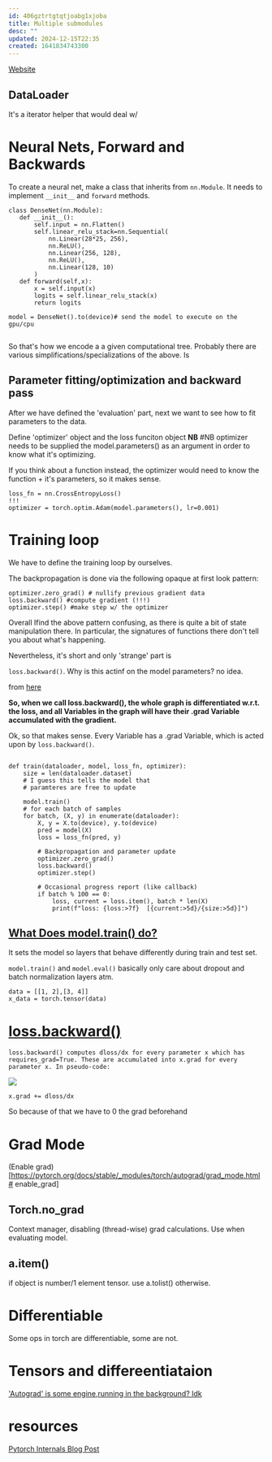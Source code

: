 ```yaml
---
id: 406gztrtgtqtjoabg1xjoba
title: Multiple submodules
desc: ""
updated: 2024-12-15T22:35
created: 1641834743300
---
```

[Website](https://pytorch.org/)

## DataLoader

It's a iterator helper that would deal w/

# Neural Nets, Forward and Backwards

 To create a neural net, make a class that inherits from `nn.Module`.
 It needs to implement `__init__` and `forward` methods.

```{python}
class DenseNet(nn.Module):
   def __init__():
       self.input = nn.Flatten()
       self.linear_relu_stack=nn.Sequential(
           nn.Linear(28*25, 256),
           nn.ReLU(),
           nn.Linear(256, 128),
           nn.ReLU(),
           nn.Linear(128, 10)
       )
   def forward(self,x):
       x = self.input(x)
       logits = self.linear_relu_stack(x)
       return logits

model = DenseNet().to(device)# send the model to execute on the gpu/cpu


```

 So that's how we encode a a given computational tree.
 Probably there are various simplifications/specializations of the above. Is

## Parameter fitting/optimization and backward pass

After we have defined the 'evaluation' part, next we want to see how to fit parameters to the data.

Define 'optimizer' object and the loss funciton object
**NB** #NB optimizer needs to be supplied the model.parameters() as an argument in order to know what it's optimizing.

If you think about a function instead, the optimizer
would need to know the function + it's parameters, so it makes sense.

```{python}
loss_fn = nn.CrossEntropyLoss()
!!!
optimizer = torch.optim.Adam(model.parameters(), lr=0.001)
```

# Training loop

We have to define the training loop by ourselves.

The backpropagation is done via the following opaque at first look pattern:

```{python}
optimizer.zero_grad() # nullify previous gradient data
loss.backward() #compute gradient (!!!)
optimizer.step() #make step w/ the optimizer
```

Overall  Ifind the above pattern confusing, as there is quite a bit of state manipulation there. 
In particular, the signatures of functions there don't tell you about what's happening.

 Nevertheless, it's short and only 'strange' part is

`loss.backward()`. Why is this actinf on the model parameters? no idea.

from [here](http://seba1511.net/tutorials/beginner/blitz/neural_networks_tutorial.html#:~:text=Loss%20Function,-A%20loss%20function&text=MSELoss%20which%20computes%20the%20mean,the%20input%20and%20the%20target.&text=So%2C%20when%20we%20call%20loss,Variable%20accumulated%20with%20the%20gradient.)

**So, when we call loss.backward(), the whole graph is differentiated w.r.t. the loss, and all Variables in the graph will have their .grad Variable accumulated with the gradient.**

 Ok, so that makes sense. Every Variable has a .grad Variable, which is acted upon by `loss.backward()`.

```

def train(dataloader, model, loss_fn, optimizer):
    size = len(dataloader.dataset)
    # I guess this tells the model that
    # paramteres are free to update
    
    model.train()
    # for each batch of samples
    for batch, (X, y) in enumerate(dataloader):
        X, y = X.to(device), y.to(device)
        pred = model(X)
        loss = loss_fn(pred, y)

        # Backpropagation and parameter update
        optimizer.zero_grad()
        loss.backward()
        optimizer.step()

        # Occasional progress report (like callback)
        if batch % 100 == 0:
            loss, current = loss.item(), batch * len(X)
            print(f"loss: {loss:>7f}  [{current:>5d}/{size:>5d}]")

```

## [What Does model.train() do?](https://stackoverflow.com/questions/51433378/what-does-model-train-do-in-pytorch)

It sets the model so layers that behave differently during train and test set.

`model.train()` and `model.eval()` basically only care about dropout and batch normalization layers atm.

```{python}
data = [[1, 2],[3, 4]]
x_data = torch.tensor(data)
```

# [loss.backward()](https://discuss.pytorch.org/t/what-does-the-backward-function-do/9944)

```
loss.backward() computes dloss/dx for every parameter x which has requires_grad=True. These are accumulated into x.grad for every parameter x. In pseudo-code:
```

![](https://discuss.pytorch.org/t/what-does-the-backward-function-do/9944/2)

```{python}
x.grad += dloss/dx

```

So because of that we have to 0 the grad beforehand

# Grad Mode

(Enable grad)[https://pytorch.org/docs/stable/_modules/torch/autograd/grad_mode.html# enable_grad]

## Torch.no_grad

Context manager, disabling (thread-wise) grad calculations. Use when evaluating model.

## a.item()

if object is number/1 element tensor.
use a.tolist() otherwise.

# Differentiable

Some ops in torch are differentiable, some are not.

# Tensors and differeentiataion

['Autograd' is some engine,running in the background? Idk](https://pytorch.org/tutorials/beginner/blitz/autograd_tutorial.html)

# resources

[Pytorch Internals Blog Post](http://blog.ezyang.com/2019/05/pytorch-internals/)

